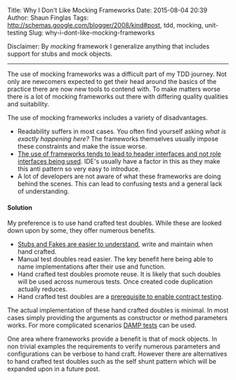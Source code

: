 Title: Why I Don't Like Mocking Frameworks
Date: 2015-08-04 20:39
Author: Shaun Finglas
Tags: http://schemas.google.com/blogger/2008/kind#post, tdd, mocking, unit-testing
Slug: why-i-dont-like-mocking-frameworks

Disclaimer: By *mocking* framework I generalize anything that includes
support for stubs and mock objects.

------------------------------------------------------------------------

The use of mocking frameworks was a difficult part of my TDD journey.
Not only are newcomers expected to get their head around the basics of
the practice there are now new tools to contend with. To make matters
worse there is a lot of mocking frameworks out there with differing
quality qualities and suitability.

The use of mocking frameworks includes a variety of disadvantages.

-   Readability suffers in most cases. You often find yourself asking
    *what is exactly happening here?* The frameworks themselves usually
    impose these constraints and make the issue worse.
-   [The use of frameworks tends to lead to header interfaces and not
    role interfaces being
    used](http://blog.ploeh.dk/2010/12/02/Interfacesarenotabstractions/).
    IDE's usually have a factor in this as they make this anti pattern
    so very easy to introduce.
-   A lot of developers are not aware of what these frameworks are doing
    behind the scenes. This can lead to confusing tests and a general
    lack of understanding.

#### Solution

My preference is to use hand crafted test doubles. While these are
looked down upon by some, they offer numerous benefits.

-   [Stubs and Fakes are easier to
    understand](http://stackoverflow.com/a/6674671), write and maintain
    when hand crafted.
-   Manual test doubles read easier. The key benefit here being able to
    name implementations after their use and function.
-   Hand crafted test doubles promote reuse. It is likely that such
    doubles will be used across numerous tests. Once created code
    duplication actually reduces.
-   Hand crafted test doubles are a [prerequisite to enable contract
    testing](http://blog.shaunfinglas.co.uk/2015/07/the-benefits-of-contract-testing.html).

The actual implementation of these hand crafted doubles is minimal. In
most cases simply providing the arguments as constructor or method
parameters works. For more complicated scenarios [DAMP
tests](http://blog.shaunfinglas.co.uk/2015/04/dry-vs-damp-in-tests.html)
can be used.

One area where frameworks provide a benefit is that of mock objects. In
non trivial examples the requirements to verify numerous parameters and
configurations can be verbose to hand craft. However there are
alternatives to hand crafted test doubles such as the self shunt pattern
which will be expanded upon in a future post.

</p>


